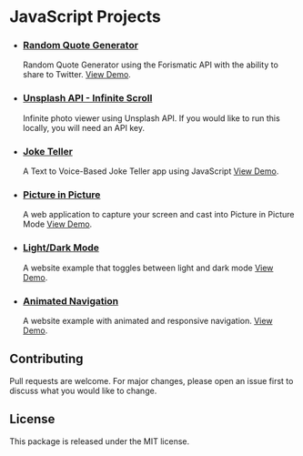 # JavaScript Projects

* ### [Random Quote Generator](/quote-generator/)
  Random Quote Generator using the Forismatic API with the ability to share to Twitter. [View Demo](https://tinawebdev.github.io/javascript-projects/quote-generator/).

* ### [Unsplash API - Infinite Scroll](/infinite-scroll/)
  Infinite photo viewer using Unsplash API. If you would like to run this locally, you will need an API key.

* ### [Joke Teller](/joke-teller/)
  A Text to Voice-Based Joke Teller app using JavaScript [View Demo](https://tinawebdev.github.io/javascript-projects/joke-teller/).

* ### [Picture in Picture](/picture-in-picture/)
  A web application to capture your screen and cast into Picture in Picture Mode [View Demo](https://tinawebdev.github.io/javascript-projects/picture-in-picture/).

* ### [Light/Dark Mode](/light-dark-mode/)
  A website example that toggles between light and dark mode [View Demo](https://tinawebdev.github.io/javascript-projects/light-dark-mode/).

* ### [Animated Navigation](/animated-navigation/)
  A website example with animated and responsive navigation. [View Demo](https://tinawebdev.github.io/javascript-projects/animated-navigation/).
  
## Contributing

Pull requests are welcome. For major changes, please open an issue first to discuss what you would like to change.

## License

This package is released under the MIT license.

